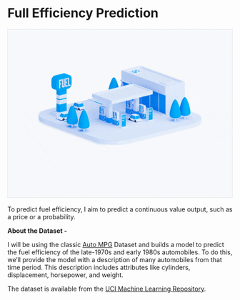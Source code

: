 # Full Efficiency Prediction

<div align="center">
	<img src="https://github.com/Raj140503/Full-Efficiency-Prediction/blob/main/0_wjxA6-eBa6Jv1KnO.gif">
</div>

To predict fuel efficiency, I aim to predict a continuous value output, such as a price or a probability.

**About the Dataset -**

I will be using the classic [Auto MPG](https://archive.ics.uci.edu/dataset/9/auto+mpg) Dataset and builds a model to predict the fuel efficiency of the late-1970s and early 1980s automobiles. To do this, we’ll provide the model with a description of many automobiles from that time period. This description includes attributes like cylinders, displacement, horsepower, and weight.

The dataset is available from the [UCI Machine Learning Repository](https://archive.ics.uci.edu/).
